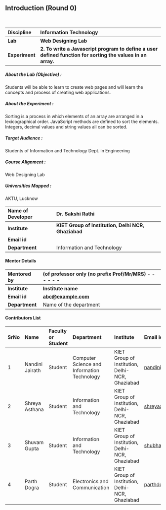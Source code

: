 ## Introduction (Round 0)

<br>

<b>Discipline | <b>Information Technology
:--|:--|
<b> Lab | <b> Web Designing Lab
<b> Experiment|     <b> 2. To write a Javascript program to define a user defined function for sorting the values in an array.

<h5> About the Lab (Objective) : </h5>

Students will be able to learn to create web pages and will learn the concepts and process of creating web applications.

<h5> About the Experiment : </h5>

Sorting is a process in which elements of an array are arranged in a lexicographical order. JavaScript methods are defined to sort the elements. Integers, decimal values and string values all can be sorted.

<h5> Target Audience : </h5>

Students of Information and Technology Dept. in Engineering

<h5> Course Alignment : </h5>

Web Designing Lab

<h5> Universities Mapped : </h5>

AKTU, Lucknow

<b>Name of Developer | <b> Dr. Sakshi Rathi
:--|:--|
<b> Institute | <b> KIET Group of Institution, Delhi NCR, Ghaziabad
<b> Email id|     <b> 
<b> Department | Information and Technology

#### Mentor Details

<b>Mentored by | <b> (of professor only (no prefix Prof/Mr/MRS) - - - - - -
:--|:--|
<b> Institute | <b> Institute name
<b> Email id|     <b> abc@example.com
<b> Department | Name of the department

#### Contributors List

SrNo | Name | Faculty or Student | Department| Institute | Email id
:--|:--|:--|:--|:--|:--|
1 | Nandini Jairath | Student | Computer Science and Information Technology | KIET Group of Institution, Delhi-NCR, Ghaziabad | nandinijairath@gmail.com
2 | Shreya Asthana | Student | Information and Technology | KIET Group of Institution, Delhi-NCR, Ghaziabad | shreyaasthana983@gmail.com
3 | Shuvam Gupta | Student | Information and Technology | KIET Group of Institution, Delhi-NCR, Ghaziabad | shubhamguptakmr@gmail.com
4 | Parth Dogra | Student | Electronics and Communication | KIET Group of Institution, Delhi-NCR, Ghaziabad | parthdogra1@gmail.com


<br>

